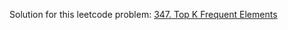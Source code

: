 Solution for this leetcode problem: [347. Top K Frequent Elements](https://leetcode.com/problems/top-k-frequent-elements/)
